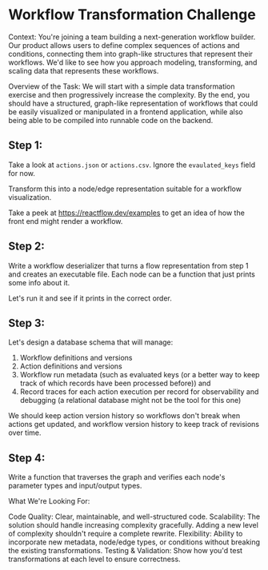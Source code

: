 # Workflow Transformation Challenge

Context:
You're joining a team building a next-generation workflow builder. Our product allows users to define complex sequences of actions and conditions, connecting them into graph-like structures that represent their workflows. We'd like to see how you approach modeling, transforming, and scaling data that represents these workflows.

Overview of the Task:
We will start with a simple data transformation exercise and then progressively increase the complexity. By the end, you should have a structured, graph-like representation of workflows that could be easily visualized or manipulated in a frontend application, while also being able to be compiled into runnable code on the backend.

## Step 1:
Take a look at `actions.json` or `actions.csv`. Ignore the `evaulated_keys` field for now.

Transform this into a node/edge representation suitable for a workflow visualization.

Take a peek at https://reactflow.dev/examples to get an idea of how the front end might render a workflow.

## Step 2:
Write a workflow deserializer that turns a flow representation from step 1 and creates an executable file. Each node can be a function that just prints some info about it.

Let's run it and see if it prints in the correct order.


## Step 3:
Let's design a database schema that will manage:
1. Workflow definitions and versions
2. Action definitions and versions
3. Workflow run metadata (such as evaluated keys (or a better way to keep track of which records have been processed before)) and
4. Record traces for each action execution per record for observability and debugging (a relational database might not be the tool for this one)

We should keep action version history so workflows don't break when actions get updated, and workflow version history to keep track of revisions over time.

## Step 4:
Write a function that traverses the graph and verifies each node's parameter types and input/output types.


What We're Looking For:

Code Quality: Clear, maintainable, and well-structured code.
Scalability: The solution should handle increasing complexity gracefully. Adding a new level of complexity shouldn't require a complete rewrite.
Flexibility: Ability to incorporate new metadata, node/edge types, or conditions without breaking the existing transformations.
Testing & Validation: Show how you'd test transformations at each level to ensure correctness.
